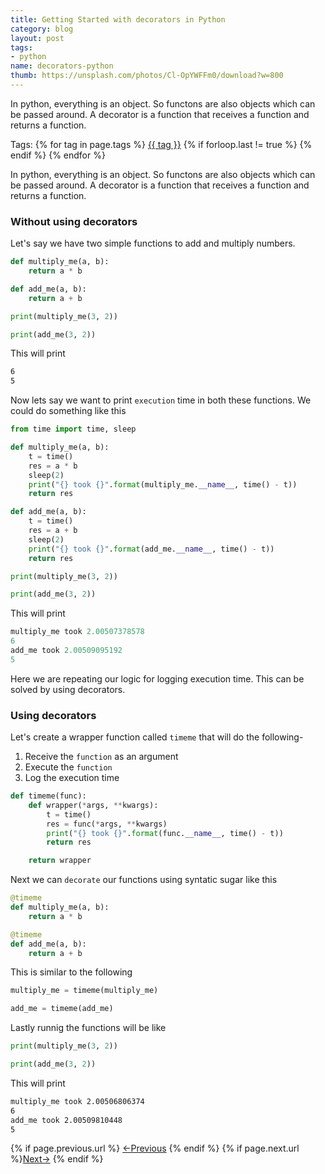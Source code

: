 ```yaml
---
title: Getting Started with decorators in Python
category: blog
layout: post
tags:
- python
name: decorators-python
thumb: https://unsplash.com/photos/Cl-OpYWFFm0/download?w=800
---
```


In python, everything is an object. So functons are also objects which can be passed around. A decorator is a function that receives a function and returns a function.<!-- truncate_here -->
<p>Tags: {% for tag in page.tags %} <a class="mytag" href="/tag/{{ tag }}" title="View posts tagged with &quot;{{ tag }}&quot;">{{ tag }}</a>  {% if forloop.last != true %} {% endif %} {% endfor %} </p>

In python, everything is an object. So functons are also objects which can be passed around. A decorator is a function that receives a function and returns a function.

### Without using decorators

Let's say we have two simple functions to add and multiply numbers.

```python
def multiply_me(a, b):
    return a * b

def add_me(a, b):
    return a + b

print(multiply_me(3, 2))

print(add_me(3, 2))
```

This will print

```bash
6
5
```

Now lets say we want to print `execution` time in both these functions. We could do something like this


```python
from time import time, sleep

def multiply_me(a, b):
    t = time()
    res = a * b
    sleep(2)
    print("{} took {}".format(multiply_me.__name__, time() - t))
    return res

def add_me(a, b):
    t = time() 
    res = a + b
    sleep(2)
    print("{} took {}".format(add_me.__name__, time() - t))
    return res

print(multiply_me(3, 2))

print(add_me(3, 2))
```

This will print

```python
multiply_me took 2.00507378578
6
add_me took 2.00509095192
5
```

Here we are repeating our logic for logging execution time. This can be solved by using decorators. 

### Using decorators

Let's create a wrapper function called `timeme` that will do the following-

1. Receive the `function` as an argument
2. Execute the `function`
3. Log the execution time

```python
def timeme(func):
    def wrapper(*args, **kwargs):
        t = time()
        res = func(*args, **kwargs)
        print("{} took {}".format(func.__name__, time() - t))
        return res

    return wrapper
```

Next we can `decorate` our functions using syntatic sugar like this 

```python
@timeme
def multiply_me(a, b):
    return a * b

@timeme
def add_me(a, b):
    return a + b
```

This is similar to the following 

```python
multiply_me = timeme(multiply_me)

add_me = timeme(add_me)
```

Lastly runnig the functions will be like 

```python
print(multiply_me(3, 2))

print(add_me(3, 2))
```

This will print

```bash
multiply_me took 2.00506806374
6
add_me took 2.00509810448
5
```

<nav class="pagination clear" style="padding-bottom:20px;">
{% if page.previous.url %} <a class="prev-item" href="{{page.previous.url}}" title="Previous Post: {{page.previous.title}}">&larr;Previous</a>   {% endif %}  {% if page.next.url %}<a class="next-item" href="{{page.next.url}}" title="Next Post: {{page.next.title}}">Next&rarr;</a>         {% endif %}
</nav>